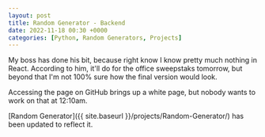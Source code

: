 ```yaml
---
layout: post
title: Random Generator - Backend
date: 2022-11-18 00:30 +0000
categories: [Python, Random Generators, Projects]
---
```


My boss has done his bit, because right know I know pretty much nothing in React. According to him, it'll do for the office sweepstaks tomorrow, but beyond that I'm not 100% sure how the final version would look.

Accessing the page on GitHub brings up a white page, but nobody wants to work on that at 12:10am.

[Random Generator]({{ site.baseurl }}/projects/Random-Generator/) has been updated to reflect it.